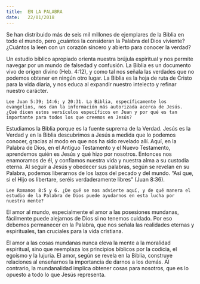 ```yaml
---
title:  EN LA PALABRA
date:   22/01/2018
---
```


Se han distribuido más de seis mil millones de ejemplares de la Biblia en todo el mundo, pero ¿cuántos la consideran la Palabra del Dios viviente? ¿Cuántos la leen con un corazón sincero y abierto para conocer la verdad? 

Un estudio bíblico apropiado orienta nuestra brújula espiritual y nos permite navegar por un mundo de falsedad y confusión. La Biblia es un documento vivo de origen divino (Heb. 4:12), y como tal nos señala las verdades que no podemos obtener en ningún otro lugar. La Biblia es la hoja de ruta de Cristo para la vida diaria, y nos educa al expandir nuestro intelecto y refinar nuestro carácter. 

`Lee Juan 5:39; 14:6; y 20:31. La Biblia, específicamente los evangelios, nos dan la información más autorizada acerca de Jesús. ¿Qué dicen estos versículos específicos en Juan y por qué es tan importante para todos los que creemos en Jesús?`

Estudiamos la Biblia porque es la fuente suprema de la Verdad. Jesús es la Verdad y en la Biblia descubrimos a Jesús a medida que lo podemos conocer, gracias al modo en que nos ha sido revelado allí. Aquí, en la Palabra de Dios, en el Antiguo Testamento y el Nuevo Testamento, aprendemos quién es Jesús y qué hizo por nosotros. Entonces nos enamoramos de él, y confiamos nuestra vida y nuestra alma a su custodia eterna. Al seguir a Jesús y obedecer sus palabras, según se revelan en su Palabra, podemos liberarnos de los lazos del pecado y del mundo. “Así que, si el Hijo os libertare, seréis verdaderamente libres” (Juan 8:36). 

`Lee Romanos 8:5 y 6. ¿De qué se nos advierte aquí, y de qué manera el estudio de la Palabra de Dios puede ayudarnos en esta lucha por nuestra mente?`

El amor al mundo, especialmente el amor a las posesiones mundanas, fácilmente puede alejarnos de Dios si no tenemos cuidado. Por eso debemos permanecer en la Palabra, que nos señala las realidades eternas y espirituales, tan cruciales para la vida cristiana. 

El amor a las cosas mundanas nunca eleva la mente a la moralidad espiritual, sino que reemplaza los principios bíblicos por la codicia, el egoísmo y la lujuria. El amor, según se revela en la Biblia, construye relaciones al enseñarnos la importancia de darnos a los demás. Al contrario, la mundanalidad implica obtener cosas para nosotros, que es lo opuesto a todo lo que Jesús representa. 